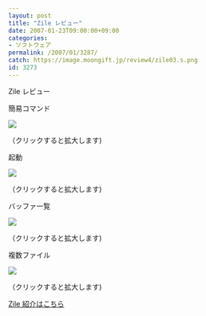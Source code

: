```yaml
---
layout: post
title: "Zile レビュー"
date: 2007-01-23T09:00:00+09:00
categories:
- ソフトウェア
permalink: /2007/01/3287/
catch: https://image.moongift.jp/review4/zile03.s.png
id: 3273
---
```

Zile レビュー  
<!--more-->

簡易コマンド

  

[![](https://image.moongift.jp/review4/zile01.s.png)](https://image.moongift.jp/review4/zile01.png)  
  
（クリックすると拡大します)

  

起動

  

  

[![](https://image.moongift.jp/review4/zile02.s.png)](https://image.moongift.jp/review4/zile02.png)  
  
（クリックすると拡大します)

  

バッファ一覧

  

[![](https://image.moongift.jp/review4/zile03.s.png)](https://image.moongift.jp/review4/zile03.png)  
  
（クリックすると拡大します)

  

複数ファイル

  

[![](https://image.moongift.jp/review4/zile04.s.png)](https://image.moongift.jp/review4/zile04.png)  
  
（クリックすると拡大します)

  

[Zile 紹介はこちら](http://oss.moongift.jp/intro/i-3284.html)

